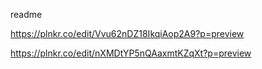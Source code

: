 readme

https://plnkr.co/edit/Vvu62nDZ18IkqiAop2A9?p=preview


https://plnkr.co/edit/nXMDtYP5nQAaxmtKZqXt?p=preview
